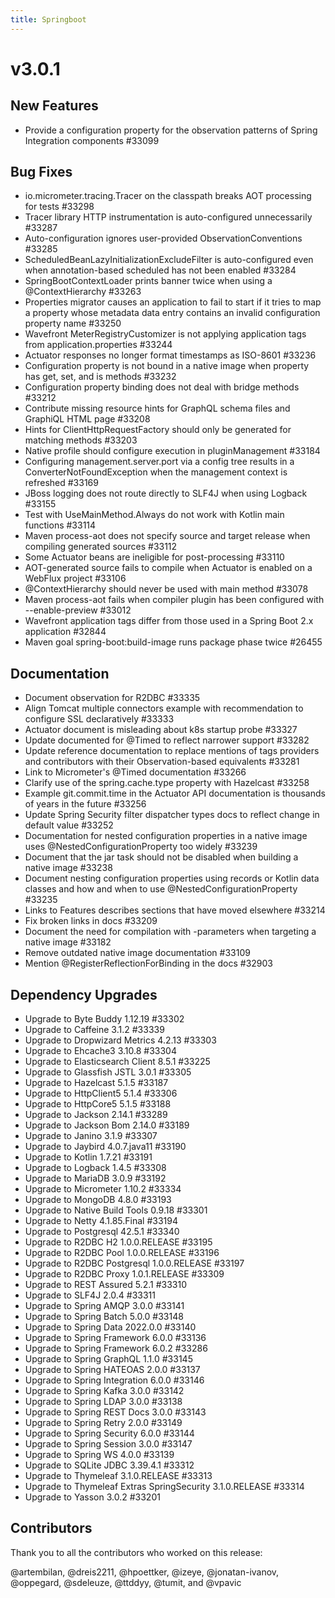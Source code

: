 ```yaml
---
title: Springboot
---
```

# v3.0.1

## New Features
- Provide a configuration property for the observation patterns of Spring Integration components #33099
## Bug Fixes

- io.micrometer.tracing.Tracer on the classpath breaks AOT processing for tests #33298
- Tracer library HTTP instrumentation is auto-configured unnecessarily #33287
- Auto-configuration ignores user-provided ObservationConventions #33285
- ScheduledBeanLazyInitializationExcludeFilter is auto-configured even when annotation-based scheduled has not been enabled #33284
- SpringBootContextLoader prints banner twice when using a @ContextHierarchy #33263
- Properties migrator causes an application to fail to start if it tries to map a property whose metadata data entry contains an invalid configuration property name #33250
- Wavefront MeterRegistryCustomizer is not applying application tags from application.properties #33244
- Actuator responses no longer format timestamps as ISO-8601 #33236
- Configuration property is not bound in a native image when property has get, set, and is methods #33232
- Configuration property binding does not deal with bridge methods #33212
- Contribute missing resource hints for GraphQL schema files and GraphiQL HTML page #33208
- Hints for ClientHttpRequestFactory should only be generated for matching methods #33203
- Native profile should configure execution in pluginManagement #33184
- Configuring management.server.port via a config tree results in a ConverterNotFoundException when the management context is refreshed #33169
- JBoss logging does not route directly to SLF4J when using Logback #33155
- Test with UseMainMethod.Always do not work with Kotlin main functions #33114
- Maven process-aot does not specify source and target release when compiling generated sources #33112
- Some Actuator beans are ineligible for post-processing #33110
- AOT-generated source fails to compile when Actuator is enabled on a WebFlux project #33106
- @ContextHierarchy should never be used with main method #33078
- Maven process-aot fails when compiler plugin has been configured with --enable-preview #33012
- Wavefront application tags differ from those used in a Spring Boot 2.x application #32844
- Maven goal spring-boot:build-image runs package phase twice #26455

## Documentation

- Document observation for R2DBC #33335
- Align Tomcat multiple connectors example with recommendation to configure SSL declaratively #33333
- Actuator document is misleading about k8s startup probe #33327
- Update documented for @Timed to reflect narrower support #33282
- Update reference documentation to replace mentions of tags providers and contributors with their Observation-based equivalents #33281
- Link to Micrometer's @Timed documentation #33266
- Clarify use of the spring.cache.type property with Hazelcast #33258
- Example git.commit.time in the Actuator API documentation is thousands of years in the future #33256
- Update Spring Security filter dispatcher types docs to reflect change in default value #33252
- Documentation for nested configuration properties in a native image uses @NestedConfigurationProperty too widely #33239
- Document that the jar task should not be disabled when building a native image #33238
- Document nesting configuration properties using records or Kotlin data classes and how and when to use @NestedConfigurationProperty #33235
- Links to Features describes sections that have moved elsewhere #33214
- Fix broken links in docs #33209
- Document the need for compilation with -parameters when targeting a native image #33182
- Remove outdated native image documentation #33109
- Mention @RegisterReflectionForBinding in the docs #32903

## Dependency Upgrades

- Upgrade to Byte Buddy 1.12.19 #33302
- Upgrade to Caffeine 3.1.2 #33339
- Upgrade to Dropwizard Metrics 4.2.13 #33303
- Upgrade to Ehcache3 3.10.8 #33304
- Upgrade to Elasticsearch Client 8.5.1 #33225
- Upgrade to Glassfish JSTL 3.0.1 #33305
- Upgrade to Hazelcast 5.1.5 #33187
- Upgrade to HttpClient5 5.1.4 #33306
- Upgrade to HttpCore5 5.1.5 #33188
- Upgrade to Jackson 2.14.1 #33289
- Upgrade to Jackson Bom 2.14.0 #33189
- Upgrade to Janino 3.1.9 #33307
- Upgrade to Jaybird 4.0.7.java11 #33190
- Upgrade to Kotlin 1.7.21 #33191
- Upgrade to Logback 1.4.5 #33308
- Upgrade to MariaDB 3.0.9 #33192
- Upgrade to Micrometer 1.10.2 #33334
- Upgrade to MongoDB 4.8.0 #33193
- Upgrade to Native Build Tools 0.9.18 #33301
- Upgrade to Netty 4.1.85.Final #33194
- Upgrade to Postgresql 42.5.1 #33340
- Upgrade to R2DBC H2 1.0.0.RELEASE #33195
- Upgrade to R2DBC Pool 1.0.0.RELEASE #33196
- Upgrade to R2DBC Postgresql 1.0.0.RELEASE #33197
- Upgrade to R2DBC Proxy 1.0.1.RELEASE #33309
- Upgrade to REST Assured 5.2.1 #33310
- Upgrade to SLF4J 2.0.4 #33311
- Upgrade to Spring AMQP 3.0.0 #33141
- Upgrade to Spring Batch 5.0.0 #33148
- Upgrade to Spring Data 2022.0.0 #33140
- Upgrade to Spring Framework 6.0.0 #33136
- Upgrade to Spring Framework 6.0.2 #33286
- Upgrade to Spring GraphQL 1.1.0 #33145
- Upgrade to Spring HATEOAS 2.0.0 #33137
- Upgrade to Spring Integration 6.0.0 #33146
- Upgrade to Spring Kafka 3.0.0 #33142
- Upgrade to Spring LDAP 3.0.0 #33138
- Upgrade to Spring REST Docs 3.0.0 #33143
- Upgrade to Spring Retry 2.0.0 #33149
- Upgrade to Spring Security 6.0.0 #33144
- Upgrade to Spring Session 3.0.0 #33147
- Upgrade to Spring WS 4.0.0 #33139
- Upgrade to SQLite JDBC 3.39.4.1 #33312
- Upgrade to Thymeleaf 3.1.0.RELEASE #33313
- Upgrade to Thymeleaf Extras SpringSecurity 3.1.0.RELEASE #33314
- Upgrade to Yasson 3.0.2 #33201

## Contributors

Thank you to all the contributors who worked on this release:

@artembilan, @dreis2211, @hpoettker, @izeye, @jonatan-ivanov, @oppegard, @sdeleuze, @ttddyy, @tumit, and @vpavic